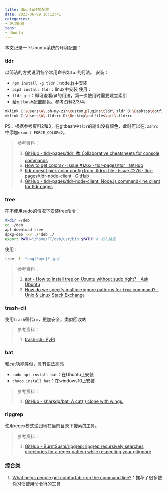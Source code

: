 ```yaml
---
title: Ubuntu环境配置
date: 2023-06-09 16:12:41
categories:
- 环境配置
tags:
- Ubuntu 
---
```

本文记录一下Ubuntu系统的环境配置：
<!--more-->

### tldr
以简洁的方式说明各个常用命令如`tar`的用法。
安装：
- `npm install -g tldr`：node.js中安装
- `pip3 install tldr`：linux中安装
使用：
- `tldr git`：即可查看git的用法，第一次使用时需要建立索引
- 给git bash配置颜色。参考资料2/3/4。
```bash
mklink C:\Users\A\.oh-my-zsh\custom\plugins\tldr\_tldr D:\Desktop\dotfiles\git\tldr-node-client\bin\completion\zsh\_tldr
mklink C:\Users\A\.tldrrc D:\Desktop\dotfiles\git\.tldrrc
```
PS：根据参考资料2和3，在gitbash中`tldr`的输出没有颜色，此时可以在`.zshrc`中添加`export FORCE_COLOR=2`。
> 参考资料：
> 1. [GitHub - tldr-pages/tldr: 📚 Collaborative cheatsheets for console commands](https://github.com/tldr-pages/tldr)
> 2. [How to get colors? · Issue #1262 · tldr-pages/tldr · GitHub](https://github.com/tldr-pages/tldr/issues/1262)
> 3. [tldr doesnt pick color config from .tldrrc file · Issue #276 · tldr-pages/tldr-node-client · GitHub](https://github.com/tldr-pages/tldr-node-client/issues/276)
> 4. [GitHub - tldr-pages/tldr-node-client: Node.js command-line client for tldr pages](https://github.com/tldr-pages/tldr-node-client)

### tree 
在不使用sudo的情况下安装tree命令：
```bash
mkdir ~/deb
cd ~/deb
apt download tree
dpkg-deb -xv ./*deb ./
export PATH="/home/FT/deb/usr/bin:$PATH" # 加入路径
```
使用：
```bash
tree -I '*png|*pyc|*.jpg'
```
> 参考资料：
> 1. [apt - How to install tree on Ubuntu without sudo right? - Ask Ubuntu](https://askubuntu.com/questions/1322467/how-to-install-tree-on-ubuntu-without-sudo-right)
> 2. [How do we specify multiple ignore patterns for `tree` command? - Unix & Linux Stack Exchange](https://unix.stackexchange.com/questions/47805/how-do-we-specify-multiple-ignore-patterns-for-tree-command)


### trash-cli
使用`trash`替代`rm`，更加安全，类似回收站

> 参考资料：
> 1. [trash-cli · PyPI](https://pypi.org/project/trash-cli/)


### bat
和cat功能类似，具有语法高亮
- `sudo apt install bat`：在Ubuntu上安装
- `choco install bat`：在windows10上安装
> 参考资料：
> 1. [GitHub - sharkdp/bat: A cat(1) clone with wings.](https://github.com/sharkdp/bat/#installation)


### ripgrep
使用regex模式递归地在当前目录下搜索的工具。
> 参考资料：
> 1. [GitHub - BurntSushi/ripgrep: ripgrep recursively searches directories for a regex pattern while respecting your gitignore](https://github.com/BurntSushi/ripgrep#installation)

### 综合类
1. [What helps people get comfortable on the command line?](https://jvns.ca/blog/2023/08/08/what-helps-people-get-comfortable-on-the-command-line-/)：推荐了很多使你习惯使用命令行的工具